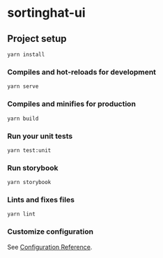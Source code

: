 # sortinghat-ui

## Project setup
```
yarn install
```

### Compiles and hot-reloads for development
```
yarn serve
```

### Compiles and minifies for production
```
yarn build
```

### Run your unit tests
```
yarn test:unit
```

### Run storybook
```
yarn storybook
```

### Lints and fixes files
```
yarn lint
```

### Customize configuration
See [Configuration Reference](https://cli.vuejs.org/config/).
